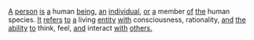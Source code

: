 [A](./a.md) [person](./person.md) [is](./is.md) [a](./a.md) human [being,](./being.md) [an](./an.md) [individual,](./individual.md) [or](./or.md) [a](./a.md) member [of](./of.md) [the](./the.md) human species. [It](./it.md) [refers](./refers.md) [to](./to.md) [a](./a.md) living [entity](./entity.md) [with](./with.md) consciousness, rationality, [and](./and.md) [the](./the.md) [ability](./ability.md) [to](./to.md) think, feel, [and](./and.md) interact [with](./with.md) [others.](./others.md)